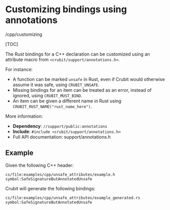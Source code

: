# Customizing bindings using annotations

<internal link>/cpp/customizing

[TOC]

The Rust bindings for a C++ declaration can be customized using an attribute
macro from `<crubit/support/annotations.h>`.

For instance:

*   A function can be marked `unsafe` in Rust, even if Crubit would otherwise
    assume it was safe, using `CRUBIT_UNSAFE`.
*   Missing bindings for an item can be treated as an error, instead of ignored,
    using `CRUBIT_MUST_BIND`.
*   An item can be given a different name in Rust using
    `CRUBIT_RUST_NAME("rust_name_here")`.

<!-- TODO(jeanpierreda): should we fully enumerate everything, on this page? -->

More information:

*   **Dependency**: `//support/public:annotations`
*   **Include**: `#include <crubit/support/annotations.h>`
*   Full API documentation:
    support/annotations.h

## Example

Given the following C++ header:

```live-snippet
cs/file:examples/cpp/unsafe_attributes/example.h symbol:SafeSignatureButAnnotatedUnsafe
```

Crubit will generate the following bindings:

```live-snippet
cs/file:examples/cpp/unsafe_attributes/example_generated.rs symbol:SafeSignatureButAnnotatedUnsafe
```

